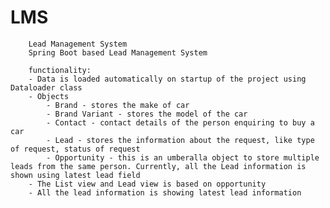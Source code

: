 # LMS
        Lead Management System
        Spring Boot based Lead Management System

        functionality:
        - Data is loaded automatically on startup of the project using Dataloader class
        - Objects
            - Brand - stores the make of car
            - Brand Variant - stores the model of the car
            - Contact - contact details of the person enquiring to buy a car
            - Lead - stores the information about the request, like type of request, status of request
            - Opportunity - this is an umberalla object to store multiple leads from the same person. Currently, all the Lead information is shown using latest lead field
        - The List view and Lead view is based on opportunity
        - All the lead information is showing latest lead information
